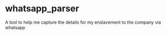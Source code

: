 # whatsapp_parser
A tool to help me capture the details for my enslavement to the company via whatsapp
